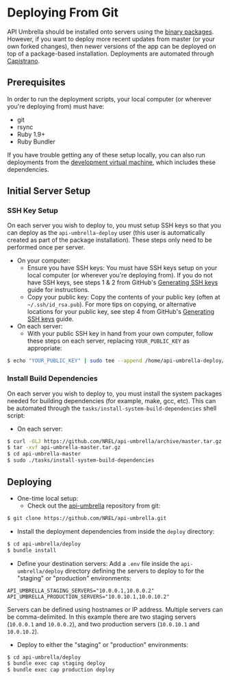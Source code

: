 # Deploying From Git

API Umbrella should be installed onto servers using the [binary packages](../getting-started.html#installation).
However, if you want to deploy more recent updates from master (or your own forked changes), then newer versions of the
app can be deployed on top of a package-based installation. Deployments are automated through
[Capistrano](http://capistranorb.com).

## Prerequisites

<span/>

In order to run the deployment scripts, your local computer (or wherever you're deploying from) must have:

-   git
-   rsync
-   Ruby 1.9+
-   Ruby Bundler

If you have trouble getting any of these setup locally, you can also run deployments from the
[development virtual machine](dev-setup.html), which includes these dependencies.

## Initial Server Setup

### SSH Key Setup

On each server you wish to deploy to, you must setup SSH keys so that you can deploy as the `api-umbrella-deploy` user
(this user is automatically created as part of the package installation). These steps only need to be performed once per
server.

-   On your computer:
    -   Ensure you have SSH keys: You must have SSH keys setup on your local computer (or wherever you're deploying
        from). If you do not have SSH keys, see steps 1 & 2 from GitHub's
        [Generating SSH keys](https://help.github.com/articles/generating-ssh-keys/) guide for instructions.
    -   Copy your public key: Copy the contents of your public key (often at `~/.ssh/id_rsa.pub`). For more tips on
        copying, or alternative locations for your public key, see step 4 from GitHub's
        [Generating SSH keys](https://help.github.com/articles/generating-ssh-keys/#step-4-add-your-ssh-key-to-your-account)
        guide.
-   On each server:
    -   With your public SSH key in hand from your own computer, follow these steps on each server, replacing
        `YOUR_PUBLIC_KEY` as appropriate:

```bash
$ echo "YOUR_PUBLIC_KEY" | sudo tee --append /home/api-umbrella-deploy/.ssh/authorized_keys
```

### Install Build Dependencies

On each server you wish to deploy to, you must install the system packages needed for building dependencies (for
example, make, gcc, etc). This can be automated through the `tasks/install-system-build-dependencies` shell script:

-   On each server:

```bash
$ curl -OLJ https://github.com/NREL/api-umbrella/archive/master.tar.gz
$ tar -xvf api-umbrella-master.tar.gz
$ cd api-umbrella-master
$ sudo ./tasks/install-system-build-dependencies
```

## Deploying

-   One-time local setup:
    -   Check out the [api-umbrella](https://github.com/NREL/api-umbrella) repository from git:

```bash
$ git clone https://github.com/NREL/api-umbrella.git
```

-   Install the deployment dependencies from inside the `deploy` directory:

```bash
$ cd api-umbrella/deploy
$ bundle install
```

-   Define your destination servers: Add a `.env` file inside the `api-umbrella/deploy` directory defining the servers
    to deploy to for the "staging" or "production" environments:

```text
API_UMBRELLA_STAGING_SERVERS="10.0.0.1,10.0.0.2"
API_UMBRELLA_PRODUCTION_SERVERS="10.0.10.1,10.0.10.2"
```

Servers can be defined using hostnames or IP address. Multiple servers can be comma-delimited. In this example there are
two staging servers (`10.0.0.1` and `10.0.0.2`), and two production servers (`10.0.10.1` and `10.0.10.2`).

-   Deploy to either the "staging" or "production" environments:

```bash
$ cd api-umbrella/deploy
$ bundle exec cap staging deploy
$ bundle exec cap production deploy
```
